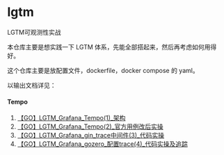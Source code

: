 # lgtm
LGTM可观测性实战

本仓库主要是想实践一下 LGTM 体系，先能全部搭起来，然后再考虑如何用得好。

这个仓库主要是放配置文件，dockerfile，docker compose 的 yaml。

以输出文档详见：

#### Tempo

1. [【GO】LGTM_Grafana_Tempo(1)_架构](https://blog.csdn.net/weixin_40242845/article/details/132549834?spm=1001.2014.3001.5502)
2. [【GO】LGTM_Grafana_Tempo(2)_官方用例改后实操](https://blog.csdn.net/weixin_40242845/article/details/132588678?spm=1001.2014.3001.5502)
3. [【GO】LGTM_Grafana_gin_trace中间件(3)_代码实操](https://blog.csdn.net/weixin_40242845/article/details/133152584?spm=1001.2014.3001.5502)
4. [【GO】LGTM_Grafana_gozero_配置trace(4)_代码实操及追踪](https://blog.csdn.net/weixin_40242845/article/details/133256911?spm=1001.2014.3001.5502)
